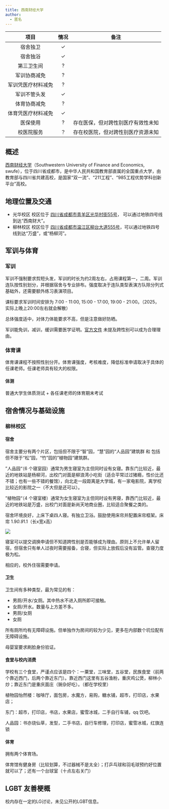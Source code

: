 ```yaml
---
title: 西南财经大学
author:
  - 匿名
---
```


|        项目        | 情况 |        备注         |
| :----------------: |:--:|:-----------------:|
|      宿舍独卫      | ✓  |                   |
|      宿舍独浴      | ✓  |                   |
|     第三卫生间     | ?  |                   |
|    军训协商减免    | ?  |                   |
| 军训凭医疗材料减免 | ?  |                   |
|    军训不管头发    | ✓  |                   |
|    体育协商减免    | ?  |                   |
| 体育凭医疗材料减免 | ✓  |                   |
|      医保使用      | ?  | 存在医保，但对跨性别医疗有效性未知 |
|     校医院服务     | ？  | 存在校医院，但对跨性别医疗资源未知 |

## 概述

[西南财经大学](https://www.swufe.edu.cn/)（Southwestern University of Finance and Economics, swufe），位于四川省成都市，是中华人民共和国教育部直属的全国重点大学，由教育部与四川省共建高校，是国家“双一流”、“211工程”、“985工程优势学科创新平台”高校。

## 地理位置及交通

- 光华校区 校区位于 [四川省成都市青羊区光华村街55号](https://ditu.amap.com/place/B001C80TNN)， 可以通过地铁四号线到达“西南财大”。
- 柳林校区 校区位于 [四川省成都市温江区柳台大道555号](https://ditu.amap.com/place/B001C7YIRO)，可以通过地铁四号线到达“万盛”，或“杨柳河”。

## 军训与体育

### 军训

军训不强制要求剪短头发，军训的时长为约2周左右，占用课程第一，二周。军训连队按性别划分，并根据宿舍与专业排布。强度取决于连队类型表演方队除分列式基础外，还需要额外练习表演项目。

课标要求军训时间安排为 7:00 - 11:00, 15:00 - 17:00, 19:00 - 21:00。（2025，实际上晚上20:00左右就会解散）

总体强度适中，对体力体能要求不高，但是注意做好防晒。

军训能免训，减训，缓训需要医学证明。[官方文件](/assets/swufe/mitigate.doc) 未提及跨性别可以成为合理理由。

### 体育课

体育课课程不按照性别分开。体育课强度，考核难度，降低标准申请取决于具体的任课老师。任课老师具有较大的权限。

#### 体测

普通大学生体质测试 + 各任课老师的体育期末考试

## 宿舍情况与基础设施

### 柳林校区

#### 宿舍

宿舍主要分有两个片区，包括但不限于“智”园，“慧”园的“人品园”建筑群 和 包括但不限于“松”园，“竹”园的”植物园“建筑群。

”人品园“（6 个寝室园）通常为男生寝室为主但同时设有女寝。靠东门比较近，最近的地铁站是杨柳河，出校门对面是柳浪湾小吃街（适合平常过过猪瘾，性价比还不错；也有一些不错的餐馆），向北走一段距离是大学城，有一家电影院，离学校比较近的影院之一（不大但是还可以）。

”植物园“（4 个寝室楼）通常为女生寝室为主但同时设有男寝，靠西门比较近，最近的地铁站是万盛，出校门对面是新尚天地商业圈，比较适合聚餐之类的。

宿舍环境良好，上床下桌四人寝。有独立卫浴。鼓励使用床帘并配置床帘框架。床帘 1.9*0.9*1.1（长x宽x高）

![](/assets/swufe/dormitory.png)

寝室可以提交调换申请但不知道跨性别是否能够成为理由。原则上不允许单人留宿，但宿舍只有单人过夜时需要报备，合寝，但实际上放假后没有监管。查寝力度极为松。

相应的，校外住宿需要申请。

#### 卫生

卫生间有多种类型，最为常见的有：

- 男厕/开水/女厕。其中热水不进入厕所即可接触。
- 女厕/开水。数量与上方差不多。
- 男厕/女厕
- 女厕

所有厕所均有无障碍设施。但单独作为房间的较为少见，更多在内部数个坑位配有无障碍设施。

母婴室要求刷脸身份验证。

#### 食堂与校内消费

学校有三个食堂，严谨点应该是四个：一粟堂，三味堂，五谷堂，民族食堂（前两个靠近西门，后两个靠近东门）。靠近西门这里有五谷渔粉，重庆鸡公煲，柳林小炒；靠近东门是重庆面庄（豌杂好吃）。（都在学校里）

植物园怡然楼：咖啡厅，面包房，水魔方，易购，糖水铺，超市，打印店，水果店；

东门：超市，打印店，书店，水果店，蜜雪冰城，二手自行车铺，qq 饮吧。

人品园：书亦烧仙草，发型，二手书店，自行车修理，打印店，蜜雪冰城，红旗连锁

#### 体育

拥有两个体育场。

体育馆有健身房（比较划算，不过器械不是太全）；打乒乓球和羽毛球预约好位置就可以了；还有一个台球室（十点左右关门）

## LGBT 友善梗概

校内存在一定的LG讨论，未见公开的LGBT信息。
